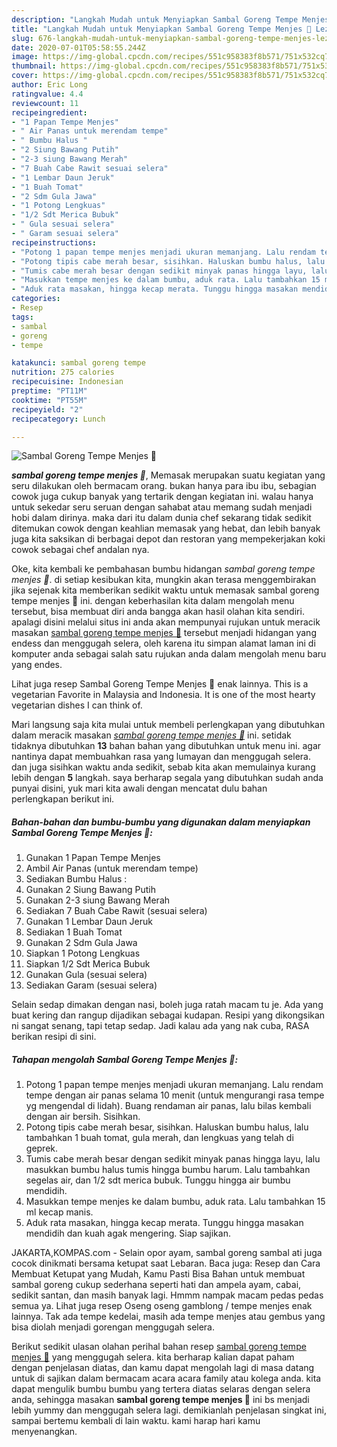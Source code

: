 ```yaml
---
description: "Langkah Mudah untuk Menyiapkan Sambal Goreng Tempe Menjes 🍛 Lezat"
title: "Langkah Mudah untuk Menyiapkan Sambal Goreng Tempe Menjes 🍛 Lezat"
slug: 676-langkah-mudah-untuk-menyiapkan-sambal-goreng-tempe-menjes-lezat
date: 2020-07-01T05:58:55.244Z
image: https://img-global.cpcdn.com/recipes/551c958383f8b571/751x532cq70/sambal-goreng-tempe-menjes-🍛-foto-resep-utama.jpg
thumbnail: https://img-global.cpcdn.com/recipes/551c958383f8b571/751x532cq70/sambal-goreng-tempe-menjes-🍛-foto-resep-utama.jpg
cover: https://img-global.cpcdn.com/recipes/551c958383f8b571/751x532cq70/sambal-goreng-tempe-menjes-🍛-foto-resep-utama.jpg
author: Eric Long
ratingvalue: 4.4
reviewcount: 11
recipeingredient:
- "1 Papan Tempe Menjes"
- " Air Panas untuk merendam tempe"
- " Bumbu Halus "
- "2 Siung Bawang Putih"
- "2-3 siung Bawang Merah"
- "7 Buah Cabe Rawit sesuai selera"
- "1 Lembar Daun Jeruk"
- "1 Buah Tomat"
- "2 Sdm Gula Jawa"
- "1 Potong Lengkuas"
- "1/2 Sdt Merica Bubuk"
- " Gula sesuai selera"
- " Garam sesuai selera"
recipeinstructions:
- "Potong 1 papan tempe menjes menjadi ukuran memanjang. Lalu rendam tempe dengan air panas selama 10 menit (untuk mengurangi rasa tempe yg mengendal di lidah). Buang rendaman air panas, lalu bilas kembali dengan air bersih. Sisihkan."
- "Potong tipis cabe merah besar, sisihkan. Haluskan bumbu halus, lalu tambahkan 1 buah tomat, gula merah, dan lengkuas yang telah di geprek."
- "Tumis cabe merah besar dengan sedikit minyak panas hingga layu, lalu masukkan bumbu halus tumis hingga bumbu harum. Lalu tambahkan segelas air, dan 1/2 sdt merica bubuk. Tunggu hingga air bumbu mendidih."
- "Masukkan tempe menjes ke dalam bumbu, aduk rata. Lalu tambahkan 15 ml kecap manis."
- "Aduk rata masakan, hingga kecap merata. Tunggu hingga masakan mendidih dan kuah agak mengering. Siap sajikan."
categories:
- Resep
tags:
- sambal
- goreng
- tempe

katakunci: sambal goreng tempe 
nutrition: 275 calories
recipecuisine: Indonesian
preptime: "PT11M"
cooktime: "PT55M"
recipeyield: "2"
recipecategory: Lunch

---
```



![Sambal Goreng Tempe Menjes 🍛](https://img-global.cpcdn.com/recipes/551c958383f8b571/751x532cq70/sambal-goreng-tempe-menjes-🍛-foto-resep-utama.jpg)

<b><i>sambal goreng tempe menjes 🍛</i></b>, Memasak merupakan suatu kegiatan yang seru dilakukan oleh bermacam orang. bukan hanya para ibu ibu, sebagian cowok juga cukup banyak yang tertarik dengan kegiatan ini. walau hanya untuk sekedar seru seruan dengan sahabat atau memang sudah menjadi hobi dalam dirinya. maka dari itu dalam dunia chef sekarang tidak sedikit ditemukan cowok dengan keahlian memasak yang hebat, dan lebih banyak juga kita saksikan di berbagai depot dan restoran yang mempekerjakan koki cowok sebagai chef andalan nya.

Oke, kita kembali ke pembahasan bumbu hidangan <i>sambal goreng tempe menjes 🍛</i>. di setiap kesibukan kita, mungkin akan terasa menggembirakan jika sejenak kita memberikan sedikit waktu untuk memasak sambal goreng tempe menjes 🍛 ini. dengan keberhasilan kita dalam mengolah menu tersebut, bisa membuat diri anda bangga akan hasil olahan kita sendiri. apalagi disini melalui situs ini anda akan mempunyai rujukan untuk meracik masakan <u>sambal goreng tempe menjes 🍛</u> tersebut menjadi hidangan yang endess dan menggugah selera, oleh karena itu simpan alamat laman ini di komputer anda sebagai salah satu rujukan anda dalam mengolah menu baru yang endes.

Lihat juga resep Sambal Goreng Tempe Menjes 🍛 enak lainnya. This is a vegetarian Favorite in Malaysia and Indonesia. It is one of the most hearty vegetarian dishes I can think of.


Mari langsung saja kita mulai untuk membeli perlengkapan yang dibutuhkan dalam meracik masakan <u><i>sambal goreng tempe menjes 🍛</i></u> ini. setidak tidaknya dibutuhkan <b>13</b> bahan bahan yang dibutuhkan untuk menu ini. agar nantinya dapat membuahkan rasa yang lumayan dan menggugah selera. dan juga sisihkan waktu anda sedikit, sebab kita akan memulainya kurang lebih dengan <b>5</b> langkah. saya berharap segala yang dibutuhkan sudah anda punyai disini, yuk mari kita awali dengan mencatat dulu bahan perlengkapan berikut ini.

<!--inarticleads1-->

##### Bahan-bahan dan bumbu-bumbu yang digunakan dalam menyiapkan Sambal Goreng Tempe Menjes 🍛:

1. Gunakan 1 Papan Tempe Menjes
1. Ambil  Air Panas (untuk merendam tempe)
1. Sediakan  Bumbu Halus :
1. Gunakan 2 Siung Bawang Putih
1. Gunakan 2-3 siung Bawang Merah
1. Sediakan 7 Buah Cabe Rawit (sesuai selera)
1. Gunakan 1 Lembar Daun Jeruk
1. Sediakan 1 Buah Tomat
1. Gunakan 2 Sdm Gula Jawa
1. Siapkan 1 Potong Lengkuas
1. Siapkan 1/2 Sdt Merica Bubuk
1. Gunakan  Gula (sesuai selera)
1. Sediakan  Garam (sesuai selera)


Selain sedap dimakan dengan nasi, boleh juga ratah macam tu je. Ada yang buat kering dan rangup dijadikan sebagai kudapan. Resipi yang dikongsikan ni sangat senang, tapi tetap sedap. Jadi kalau ada yang nak cuba, RASA berikan resipi di sini. 

<!--inarticleads2-->

##### Tahapan mengolah Sambal Goreng Tempe Menjes 🍛:

1. Potong 1 papan tempe menjes menjadi ukuran memanjang. Lalu rendam tempe dengan air panas selama 10 menit (untuk mengurangi rasa tempe yg mengendal di lidah). Buang rendaman air panas, lalu bilas kembali dengan air bersih. Sisihkan.
1. Potong tipis cabe merah besar, sisihkan. Haluskan bumbu halus, lalu tambahkan 1 buah tomat, gula merah, dan lengkuas yang telah di geprek.
1. Tumis cabe merah besar dengan sedikit minyak panas hingga layu, lalu masukkan bumbu halus tumis hingga bumbu harum. Lalu tambahkan segelas air, dan 1/2 sdt merica bubuk. Tunggu hingga air bumbu mendidih.
1. Masukkan tempe menjes ke dalam bumbu, aduk rata. Lalu tambahkan 15 ml kecap manis.
1. Aduk rata masakan, hingga kecap merata. Tunggu hingga masakan mendidih dan kuah agak mengering. Siap sajikan.


JAKARTA,KOMPAS.com - Selain opor ayam, sambal goreng sambal ati juga cocok dinikmati bersama ketupat saat Lebaran. Baca juga: Resep dan Cara Membuat Ketupat yang Mudah, Kamu Pasti Bisa Bahan untuk membuat sambal goreng cukup sederhana seperti hati dan ampela ayam, cabai, sedikit santan, dan masih banyak lagi. Hmmm nampak macam pedas pedas semua ya. Lihat juga resep Oseng oseng gamblong / tempe menjes enak lainnya. Tak ada tempe kedelai, masih ada tempe menjes atau gembus yang bisa diolah menjadi gorengan menggugah selera. 

Berikut sedikit ulasan olahan perihal bahan resep <u>sambal goreng tempe menjes 🍛</u> yang menggugah selera. kita berharap kalian dapat paham dengan penjelasan diatas, dan kamu dapat mengolah lagi di masa datang untuk di sajikan dalam bermacam acara acara family atau kolega anda. kita dapat mengulik bumbu bumbu yang tertera diatas selaras dengan selera anda, sehingga masakan <b>sambal goreng tempe menjes 🍛</b> ini bs menjadi lebih yummy dan menggugah selera lagi. demikianlah penjelasan singkat ini, sampai bertemu kembali di lain waktu. kami harap hari kamu menyenangkan.
